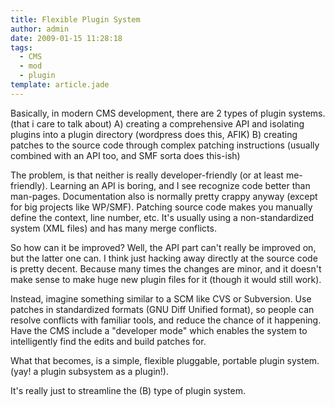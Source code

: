 ```yaml
---
title: Flexible Plugin System
author: admin
date: 2009-01-15 11:28:18
tags: 
  - CMS
  - mod
  - plugin
template: article.jade
---
```


Basically, in modern CMS development, there are 2 types of plugin systems.  (that i care to talk about)
A) creating a comprehensive API and isolating plugins into a plugin directory (wordpress does this, AFIK)
B) creating patches to the source code through complex patching instructions (usually combined with an API too, and SMF sorta does this-ish)

The problem, is that neither is really developer-friendly (or at least me-friendly). Learning an API is boring, and I see recognize code better than man-pages. Documentation also is normally pretty crappy anyway (except for big projects like WP/SMF). Patching source code makes you manually define the context, line number, etc. It's usually using a non-standardized system (XML files) and has many merge conflicts.

So how can it be improved? Well, the API part can't really be improved on, but the latter one can. I think just hacking away directly at the source code is pretty decent. Because many times the changes are minor, and it doesn't make sense to make huge new plugin files for it (though it would still work).

Instead, imagine something similar to a SCM like CVS or Subversion. Use patches in standardized formats (GNU Diff Unified format), so people can resolve conflicts with familiar tools, and reduce the chance of it happening. Have the CMS include a "developer mode" which enables the system to intelligently find the edits and build patches for.

What that becomes, is a simple, flexible pluggable, portable plugin system. (yay! a plugin subsystem as a plugin!).

It's really just to streamline the (B) type of plugin system.
